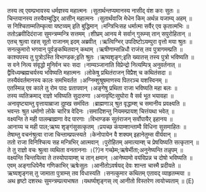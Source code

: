 

  
तस्य त्व् एवम्प्रभावस्य धर्मज्ञस्य महात्मनः ।सुतार्थन्तप्यमानस्य नासीद् वंश करः सुतः  ॥   
चिन्तयानस्य तस्यैवम्बुद्धिर् आसीन् महात्मनः ।सुतार्थंवाजि मेधेन किम् अर्थन्न यजाम्य् अहम्  ॥   
स निश्चिताम्मतिम्कृत्वा यष्टव्यम् इति बुद्धिमान् ।मन्त्रिभिःसह धर्मात्मा सर्वैर् एव कृतात्मभिः  ॥   
ततोऽब्रवीदिदंराजा सुमन्त्रम्मन्त्रि सत्तमम् ।शीघ्रम् आनय मे सर्वान् गुरूम्स् तान् सपुरोहितान्  ॥   
एतच् श्रुत्वा रहस् सूतो राजानम् इदम् अब्रवीत् ।ऋत्विग्भिर् उपदिष्टोऽयम्पुरा वृत्तो मया श्रुतः  ॥   
सनत्कुमारो भगवान् पूर्वङ्कथितवान् कथाम् ।ऋषीणाम्सन्निधौ राजंस् तव पुत्रागमम्प्रति  ॥   
काश्यपस्य तु पुत्रोऽस्ति विभाण्डक;इति श्रुतः ।ऋष्यशृङ्ग;इति ख्यातस् तस्य पुत्रो भविष्यति  ॥   
स वने नित्य संवृद्धो मुनिर्वन चरः सदा ।नाम्यञ्जानाति विप्रेन्द्रो नित्यम्पित्र् अनुवर्तनात्  ॥   
द्वैविध्यम्ब्रह्मचर्यस्य भविष्यति महात्मनः ।लोकेषु प्रथितंराजन् विप्रैश् च कथितंसदा  ॥   
तस्यैवंवर्तमानस्य कालः समभिवर्तत ।अग्निम्शुश्रूषमाणस्य पितरञ्च यशस्विनम्  ॥   
एतस्मिन्न् एव काले तु रोम पादः प्रतापवान् ।अङ्गेषु प्रथिता राजा भविष्यति महा बलः  ॥   
तस्य व्यतिक्रमाद् राज्ञो भविष्यति सुदारुणा ।अनावृष्टिःसुघोरा वै सर्व भूत भयावहा  ॥   
अनावृष्ट्याम्तु वृत्तायाम्राजा दुह्ख समंवितः ।ब्राह्मणाञ् श्रुत वृद्धाम्श् च समानीय प्रवक्ष्यति  ॥   
भवन्तः श्रुत धर्माणो लोके चारित्र वेदिनः ।समादिशन्तु नियमम्प्रायश् चित्तंयथा भवेत्  ॥   
वक्ष्यन्ति ते मही पालम्ब्राह्मणा वेद पारगाः ।विभाण्डक सुतंराजन् सर्वोपायैर् इहानय  ॥   
आनाय्य च मही पाल;ऋष्य शृङ्गंसुसत्कृतम् ।प्रयच्छ कंयाम्शान्ताम्वै विधिना सुसमाहितः  ॥   
तेषाम्तु वचनंश्रुत्वा राजा चिन्ताम्प्रपत्स्यते ।केनोपायेन वै शक्यम् इहानेतुम्स वीर्यवान्  ॥   
ततो राजा विनिश्चित्य सह मन्त्रिभिर् आत्मवान् ।पुरोहितम् अमात्याम्श् च प्रेषयिष्यति सत्कृतान्  ॥   
ते तु राज्ञो वचः श्रुत्वा व्यथिता वनताननाः ।(?)न गच्छेम;ऋषेर्भीता;अनुनेष्यन्ति तन्नृपम्  ॥   
वक्ष्यन्ति चिन्तयित्वा ते तस्योपायाम्श् च तान् क्षमान् ।आनेष्यामो वयंविप्रन्न च दोषो भविष्यति  ॥   
एवम् अङ्गाधिपेनैव गणिकाभिर् ऋषेःसुतः ।आनीतोऽवर्षयद् देवः शान्ता चास्मै प्रदीयते  ॥   
ऋष्यशृङ्गस् तु जामाता पुत्राम्स् तव विधास्यति ।सनत्कुमार कथितम् एतावद् व्याहृतम्मया  ॥   
अथ हृष्टो दशरथः सुमन्त्रम्प्रत्यभाषत ।यथर्ष्यशृङ्गस् त्व् आनीतो विस्तरेण त्वयोच्यताम्  ॥ (E)  
